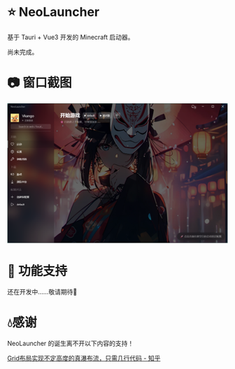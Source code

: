 # ⭐ NeoLauncher

基于 Tauri + Vue3 开发的 Minecraft 启动器。

尚未完成。



# 📷 窗口截图

![](.\md\screenshot.png)



# 🚀 功能支持

还在开发中……敬请期待🤔



# 💧感谢

NeoLauncher 的诞生离不开以下内容的支持！

[Grid布局实现不定高度的真瀑布流，只需几行代码 - 知乎](https://zhuanlan.zhihu.com/p/648073709)

